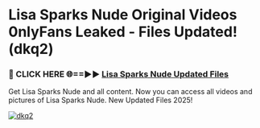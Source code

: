 # Lisa Sparks Nude Original Videos 0nlyFans Leaked - Files Updated! (dkq2)

<h3>🔴 CLICK HERE 🌐==►► <a href="https://tinyurl.com/52m3yx9h" rel="nofollow">Lisa Sparks Nude Updated Files</a></h3>

Get Lisa Sparks Nude and all content. Now you can access all videos and pictures of Lisa Sparks Nude. New Updated Files 2025!

[![dkq2](https://i.imgur.com/TnHtlc8.gif)](https://tinyurl.com/52m3yx9h)
